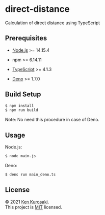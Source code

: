 # direct-distance
Calculation of direct distance using TypeScript

## Prerequisites

- [Node.js](https://nodejs.org/) >= 14.15.4
- npm >= 6.14.11

- [TypeScript](https://www.typescriptlang.org/download) >= 4.1.3
- [Deno](https://github.com/denoland/deno) >= 1.7.0

## Build Setup

``` bash
$ npm install
$ npm run build
```
Note: No need this procedure in case of Deno.

## Usage

Node.js:
``` bash
$ node main.js
```

Deno:
``` bash
$ deno run main_deno.ts
```

## License

&copy; 2021 [Ken Kurosaki](https://github.com/quinpallet).  
This project is [MIT](https://github.com/quinpallet/direct-distance/blob/master/LICENSE) licensed.
